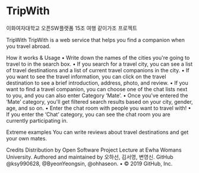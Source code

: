 # TripWith 
이화여자대학교 오픈SW플랫폼 15조 여행 같이가조 프로젝트

TripWith
 TripWith is a web service that helps you find a companion when you travel abroad.
 
How it works & Usage
•	Write down the names of the cities you're going to travel to in the search box.
•	If you search for a travel city, you can see a list of travel destinations and a list of current travel companions in the city.
•	If you want to see the travel information, you can click on the travel destination to see a brief introduction, address, photo, and review.
•	If you want to find a travel companion, you can choose one of the chat lists next to you, and you can also enter Category ‘Mate’.
•	Once you've entered the ‘Mate’ category, you'll get filtered search results based on your city, gender, age, and so on.
•	Enter the chat room with people you want to travel with!
•	If you enter the ‘Chat’ category, you can see the chat room you are currently participating in.

Extreme examples
You can write reviews about travel destinations and get your own mates.

Credits
Distribution by Open Software Project Lecture at Ewha Womans University.
Authored and maintained by 오하선, 김서영, 변영신.
GitHub @ksy990628, @ByeonYeongsin, @ohhaseon. 
•	© 2019 GitHub, Inc.
